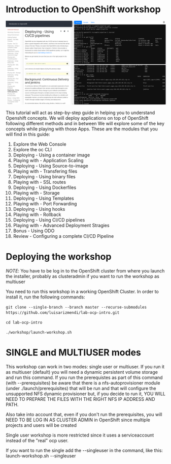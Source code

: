 Introduction to OpenShift workshop
=====================

![Show Workshop](workshop/content/images/show-workshop.png)

This tutorial will act as step-by-step guide in helping you to understand Openshift concepts. We will deploy applications on top of OpenShift following different methods and in between We will explore some of the key concepts while playing with those Apps. These are the modules that you will find in this guide:


<ol>
<li>Explore the Web Console</li>
<li>Explore the oc CLI</li>
<li>Deploying - Using a container image</li>
<li>Playing with - Application Scaling</li>
<li>Deploying - Using Source-to-image </li>
<li>Playing with - Transfering files</li>
<li>Deploying - Using binary files</li>
<li>Playing with - SSL routes</li>
<li>Deploying - Using Dockerfiles</li>
<li>Playing with - Storage</li>
<li>Deploying - Using Templates</li>
<li>Playing with - Port Forwarding </li>
<li>Deploying - Using hooks</li>
<li>Playing with - Rollback</li>
<li>Deploying - Using CI/CD pipelines</li>
<li>Playing with - Advanced Deployment Stragies</li>
<li>Bonus - Using ODO</li>
<li>Review - Configuring a complete CI/CD Pipeline</li>
</ol>



Deploying the workshop
=====================

*NOTE*: You have to be log in to the OpenShift cluster from where you launch the installer, probably as clusteradmin if you want to run the workshop as multiuser 

You need to run this workshop in a working OpenShift Cluster. In order to install it, run the following commands:


`git clone --single-branch --branch master --recurse-submodules https://github.com/luisarizmendi/lab-ocp-intro.git`

`cd lab-ocp-intro`

`./workshop/launch-workshop.sh`







SINGLE and MULTIUSER modes
=====================

This workshop can work in two modes: single user or multiuser. If you run it as multiuser (default) you will need a dynamic persistent volume storage and run this command. If you run the prerequistes as part of this command (with --prerequisites) be aware that there is a nfs-autoprovisioner module (under ./launch/prerequisites) that will be run and that will configure the unsupported NFS dynamic provisioner but, if you decide to run it, YOU WILL NEED TO PREPARE THE FILES WITH THE RIGHT NFS IP ADDRESS AND PATH.

Also take into account that, even if you don't run the prerequisites, you will NEED TO BE LOG IN AS CLUSTER ADMIN in OpenShift since multiple projects and users will be created

Single user workshop is more restricted since it uses a serviceaccount instead of the "real" ocp user.

If you want to run the single add the --singleuser in the command, like this: launch-workshop.sh --singleuser
